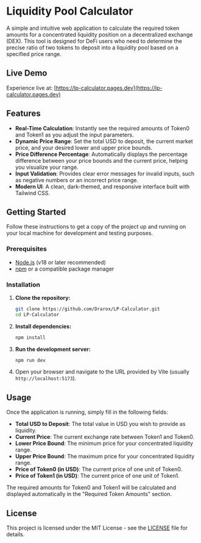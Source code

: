 # Liquidity Pool Calculator

A simple and intuitive web application to calculate the required token amounts for a concentrated liquidity position on a decentralized exchange (DEX). This tool is designed for DeFi users who need to determine the precise ratio of two tokens to deposit into a liquidity pool based on a specified price range.

## Live Demo

Experience live at: [https://lp-calculator.pages.dev](https://lp-calculator.pages.dev)

## Features

- **Real-Time Calculation**: Instantly see the required amounts of Token0 and Token1 as you adjust the input parameters.
- **Dynamic Price Range**: Set the total USD to deposit, the current market price, and your desired lower and upper price bounds.
- **Price Difference Percentage**: Automatically displays the percentage difference between your price bounds and the current price, helping you visualize your range.
- **Input Validation**: Provides clear error messages for invalid inputs, such as negative numbers or an incorrect price range.
- **Modern UI**: A clean, dark-themed, and responsive interface built with Tailwind CSS.

## Getting Started

Follow these instructions to get a copy of the project up and running on your local machine for development and testing purposes.

### Prerequisites

- [Node.js](https://nodejs.org/en/) (v18 or later recommended)
- [npm](https://www.npmjs.com/) or a compatible package manager

### Installation

1.  **Clone the repository:**
    ```sh
    git clone https://github.com/Drarox/LP-Calculator.git
    cd LP-Calculator
    ```

2.  **Install dependencies:**
    ```sh
    npm install
    ```

3.  **Run the development server:**
    ```sh
    npm run dev
    ```

4.  Open your browser and navigate to the URL provided by Vite (usually `http://localhost:5173`).

## Usage

Once the application is running, simply fill in the following fields:

- **Total USD to Deposit**: The total value in USD you wish to provide as liquidity.
- **Current Price**: The current exchange rate between Token1 and Token0.
- **Lower Price Bound**: The minimum price for your concentrated liquidity range.
- **Upper Price Bound**: The maximum price for your concentrated liquidity range.
- **Price of Token0 (in USD)**: The current price of one unit of Token0.
- **Price of Token1 (in USD)**: The current price of one unit of Token1.

The required amounts for Token0 and Token1 will be calculated and displayed automatically in the "Required Token Amounts" section.

## License

This project is licensed under the MIT License - see the [LICENSE](https://github.com/Drarox/LP-Calculator/blob/master/LICENSE) file for details.
